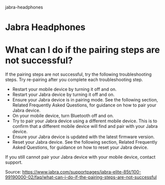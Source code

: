 jabra-headphones
# Jabra Headphones

# What can I do if the pairing steps are not successful?
If the pairing steps are not successful, try the following troubleshooting steps. Try re-pairing after you complete each troubleshooting step.

- Restart your mobile device by turning it off and on.
- Restart your Jabra device by turning it off and on.
- Ensure your Jabra device is in pairing mode. See the following section, Related Frequently Asked Questions, for guidance on how to pair your Jabra device.
- On your mobile device, turn Bluetooth off and on.
- Try to pair your Jabra device using a different mobile device. This is to confirm that a different mobile device will find and pair with your Jabra device.
- Ensure your Jabra device is updated with the latest firmware version.
- Reset your Jabra device. See the following section, Related Frequently Asked Questions, for guidance on how to reset your Jabra device.

If you still cannot pair your Jabra device with your mobile device, contact support.

Source: https://www.jabra.com/supportpages/jabra-elite-85t/100-99190000-02/faq/what-can-i-do-if-the-pairing-steps-are-not-successful
